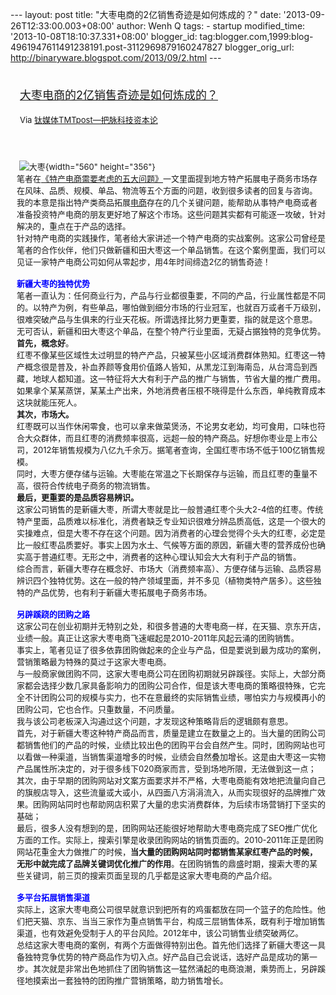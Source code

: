 --- layout: post title: "大枣电商的2亿销售奇迹是如何炼成的？" date:
'2013-09-26T12:33:00.003+08:00' author: Wenh Q tags: - startup
modified\_time: '2013-10-08T18:10:37.331+08:00' blogger\_id:
tag:blogger.com,1999:blog-4961947611491238191.post-3112969879160247827
blogger\_orig\_url: http://binaryware.blogspot.com/2013/09/2.html ---
<div style="margin: 10px; padding: 5px;">

<div style="font-size: 18px;">

[大枣电商的2亿销售奇迹是如何炼成的？](http://www.tmtpost.com/66792.html)

</div>

<div style="font-size: 13px;">

Via [钛媒体TMTpost—把脉科技资本论](http://www.tmtpost.com/)

</div>

</div>

<div style="font-size: 13px; padding: 15px 0 10px 10px;">

<div>

 ![大枣](http://www.tmtpost.com/wp-content/uploads/2013/09/138015820096-560x356.jpg "大枣"){width="560"
height="356"}\
笔者在[《特产电商需要考虑的五大问题》](http://www.tmtpost.com/60327.html)一文里面提到地方特产拓展电子商务市场存在风味、品质、规模、单品、物流等五个方面的问题，收到很多读者的回复与咨询。\
我的本意是指出特产类商品拓展[电商](http://www.tmtpost.com/tag/electronic%EF%BC%8Dbusiness "查看 电商 中的全部文章")存在的几个关键问题，能帮助从事特产电商或者准备投资特产电商的朋友更好地了解这个市场。这些问题其实都有可能逐一攻破，针对解决的，重点在于产品的选择。\
针对特产电商的实践操作，笔者给大家讲述一个特产电商的实战案例。这家公司曾经是笔者的合作伙伴，他们只做新疆和田大枣这一个单品销售。在这个案例里面，我们可以见证一家特产电商公司如何从零起步，用4年时间缔造2亿的销售奇迹！\
\
<span style="color: blue;">**新疆大枣的独特优势**</span>\
笔者一直认为：任何商业行为，产品与行业都很重要，不同的产品，行业属性都是不同的。以特产为例，有些单品，哪怕做到细分市场的行业冠军，也就百万或者千万级别，很难突破产品与生俱来的行业天花板。所谓选择比努力更重要，指的就是这个意思。\
无可否认，新疆和田大枣这个单品，在整个特产行业里面，无疑占据独特的竞争优势。\
**首先，概念好**。\
红枣不像某些区域性太过明显的特产产品，只被某些小区域消费群体熟知。红枣这一特产概念很是普及，补血养颜等食用价值路人皆知，从黑龙江到海南岛，从台湾岛到西藏，地球人都知道。这一特征将大大有利于产品的推广与销售，节省大量的推广费用。如果拿个某某蒸饼，某某土产出来，外地消费者压根不晓得是什么东西，单纯教育成本这块就能压死人。\
**其次，市场大。**\
红枣既可以当作休闲零食，也可以拿来做菜煲汤，不论男女老幼，均可食用，口味也符合大众群体，而且红枣的消费频率很高，远超一般的特产商品。好想你枣业是上市公司，2012年销售规模为八亿九千余万。据笔者查询，全国红枣市场不低于100亿销售规模。\
同时，大枣方便存储与运输。大枣能在常温之下长期保存与运输，而且红枣的重量不高，很符合传统电子商务的物流销售。\
**最后，更重要的是品质容易辨识。**\
这家公司销售的是新疆大枣，所谓大枣就是比一般普通红枣个头大2-4倍的红枣。传统特产里面，品质难以标准化，消费者缺乏专业知识很难分辨品质高低，这是一个很大的实操难点，但是大枣不存在这个问题。因为消费者的心理会觉得个头大的红枣，必定是比一般红枣品质要好。事实上因为水土、气候等方面的原因，新疆大枣的营养成份也确实高于普通红枣。无形之中，消费者的这种心理认知会大大有利于产品的销售。\
综合而言，新疆大枣存在概念好、市场大（消费频率高）、方便存储与运输、品质容易辨识四个独特优势。这在一般的特产领域里面，并不多见（植物类特产居多）。这些独特的产品优势，也有利于新疆大枣拓展电子商务市场。\
\
<span style="color: blue;">**另辟蹊跷的团购之路**</span>\
这家公司在创业初期并无特别之处，和很多普通的大枣电商一样，在天猫、京东开店，业绩一般。真正让这家大枣电商飞速崛起是2010-2011年风起云涌的团购销售。\
事实上，笔者见证了很多依靠团购做起来的企业与产品，但是要说到最为成功的案例，营销策略最为特殊的莫过于这家大枣电商。\
与一般商家做团购不同，这家大枣电商公司在团购初期就另辟蹊径。实际上，大部分商家都会选择少数几家具备影响力的团购公司合作，但是该大枣电商的策略很特殊，它完全不计团购公司的规模与实力，也不在意最终的实际销售业绩，哪怕实力与规模再小的团购公司，它也合作。只重数量，不问质量。\
我与该公司老板深入沟通过这个问题，才发现这种策略背后的逻辑颇有意思。\
首先，对于新疆大枣这种特产商品而言，质量是建立在数量之上的。当大量的团购公司都销售他们的产品的时候，业绩比较出色的团购平台会自然产生。同时，团购网站也可以看做一种渠道，当销售渠道增多的时候，业绩会自然叠加增长。这是由大枣这一实物产品属性所决定的，对于很多线下020商家而言，受到场地所限，无法做到这一点；\
其次，由于早期的团购网站对文案方面要求并不严格，大枣电商能有效地把流量向自己的旗舰店导入，这些流量或大或小，从四面八方涓涓流入，从而实现很好的品牌推广效果。团购网站同时也帮助网店积累了大量的忠实消费群体，为后续市场营销打下坚实的基础；\
最后，很多人没有想到的是，团购网站还能很好地帮助大枣电商完成了SEO推广优化方面的工作。实际上，搜索引擎是收录团购网站的销售页面的。2010-2011年正是团购网站花重金大力做推广的时候，**当大量的团购网站同时都销售某家红枣产品的时候，无形中就完成了品牌关键词优化推广的作用**。在团购销售的鼎盛时期，搜索大枣的某些关键词，前三页的搜索页面呈现的几乎都是这家大枣电商的产品介绍。\
\
<span style="color: blue;">**多平台拓展销售渠道**</span>\
实际上，这家大枣电商公司很早就意识到把所有的鸡蛋都放在同一个篮子的危险性。他们把天猫、京东、当当三家作为重点销售平台，构成三层销售体系，既有利于增加销售渠道，也有效避免受制于人的平台风险。2012年中，该公司销售业绩突破两亿。\
总结这家大枣电商的案例，有两个方面做得特别出色。首先他们选择了新疆大枣这一具备独特竞争优势的特产商品作为切入点。好产品自己会说话，选好产品是成功的第一步。其次就是非常出色地抓住了团购销售这一猛然涌起的电商浪潮，乘势而上，另辟蹊径地摸索出一套独特的团购推广营销策略，助力销售增长。

</div>

</div>
